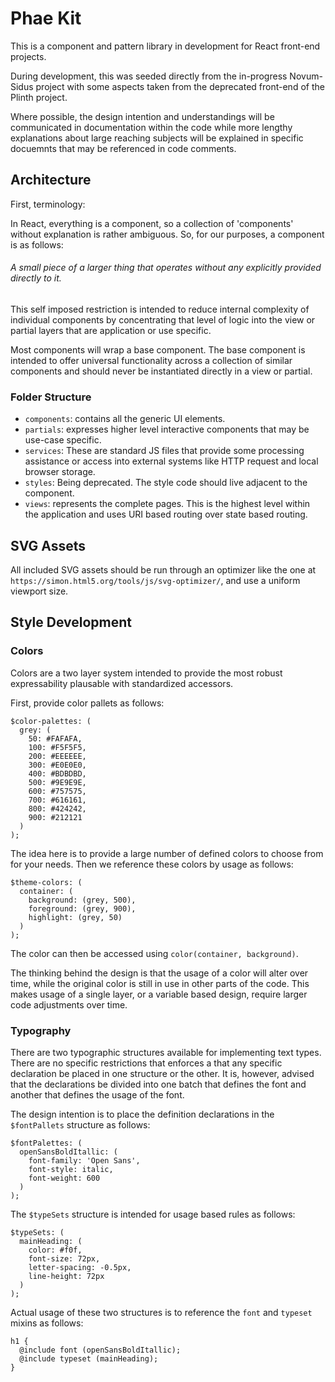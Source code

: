 # Phae Kit #

This is a component and pattern library in development for React front-end projects.

During development, this was seeded directly from the in-progress Novum-Sidus project with some aspects taken from the deprecated front-end of the Plinth project.

Where possible, the design intention and understandings will be communicated in documentation within the code while more lengthy explanations about large reaching subjects will be explained in specific docuemnts that may be referenced in code comments.

## Architecture ##
First, terminology:

In React, everything is a component, so a collection of 'components' without explanation is rather ambiguous. So, for our purposes, a component is as follows:

###### A small piece of a larger thing that operates without any explicitly provided directly to it. ######

This self imposed restriction is intended to reduce internal complexity of individual components by concentrating that level of logic into the view or partial layers that are application or use specific.

Most components will wrap a base component. The base component is intended to offer universal functionality across a collection of similar components and should never be instantiated directly in a view or partial.

### Folder Structure ###
- `components`: contains all the generic UI elements.
- `partials`: expresses higher level interactive components that may be use-case specific.
- `services`: These are standard JS files that provide some processing assistance or access into external systems like HTTP request and local browser storage.
- `styles`: Being deprecated. The style code should live adjacent to the component.
- `views`: represents the complete pages. This is the highest level within the application and uses URI based routing over state based routing.


## SVG Assets ##
All included SVG assets should be run through an optimizer like the one at `https://simon.html5.org/tools/js/svg-optimizer/`, and use a uniform viewport size.


## Style Development ##

### Colors
Colors are a two layer system intended to provide the most robust expressability plausable with standardized accessors.

First, provide color pallets as follows:

```
$color-palettes: (
  grey: (
    50: #FAFAFA,
    100: #F5F5F5,
    200: #EEEEEE,
    300: #E0E0E0,
    400: #BDBDBD,
    500: #9E9E9E,
    600: #757575,
    700: #616161,
    800: #424242,
    900: #212121
  )
);
```

The idea here is to provide a large number of defined colors to choose from for your needs. Then we reference these colors by usage as follows:

```
$theme-colors: (
  container: (
    background: (grey, 500),
    foreground: (grey, 900),
    highlight: (grey, 50)
  )
);
```

The color can then be accessed using `color(container, background)`.

The thinking behind the design is that the usage of a color will alter over time, while the original color is still in use in other parts of the code. This makes usage of a single layer, or a variable based design, require larger code adjustments over time.

### Typography
There are two typographic structures available for implementing text types. There are no specific restrictions that enforces a that any specific declaration be placed in one structure or the other. It is, however, advised that the declarations be divided into one batch that defines the font and another that defines the usage of the font.

The design intention is to place the definition declarations in the `$fontPallets` structure as follows:
```
$fontPalettes: (
  openSansBoldItallic: (
    font-family: 'Open Sans',
    font-style: italic,
    font-weight: 600
  )
);
```

The `$typeSets` structure is intended for usage based rules as follows:
```
$typeSets: (
  mainHeading: (
    color: #f0f,
    font-size: 72px,
    letter-spacing: -0.5px,
    line-height: 72px
  )
);
```

Actual usage of these two structures is to reference the `font` and `typeset` mixins as follows:
```
h1 {
  @include font (openSansBoldItallic);
  @include typeset (mainHeading);
}
```
